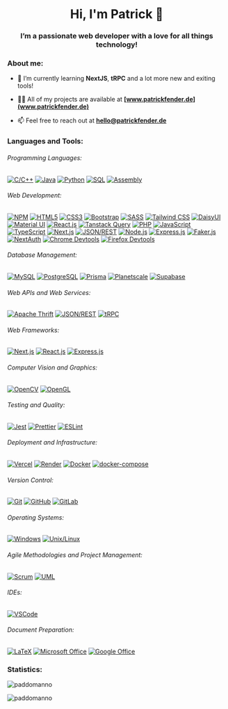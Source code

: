 <h1 align="center">Hi, I'm Patrick 👋</h1>
<h3 align="center">I’m a passionate web developer with a love for all things technology!</h3>

<h3 align="left">About me:</h3>

- 🌱 I’m currently learning **NextJS**, **tRPC** and a lot more new and exiting tools!

- 👨‍💻 All of my projects are available at **[www.patrickfender.de](www.patrickfender.de)**

- 📫 Feel free to reach out at **[hello@patrickfender.de](mailto:hello@patrickfender.de)**



<h3 align="left">Languages and Tools:</h3>

###### Programming Languages:
[![C/C++](https://img.shields.io/badge/-C%2FC%2B%2B-00599C?style=for-the-badge&logo=c%2B%2B&logoColor=white)](https://en.cppreference.com/)
[![Java](https://img.shields.io/badge/-Java-007396?style=for-the-badge&logo=java&logoColor=white)](https://www.java.com/)
[![Python](https://img.shields.io/badge/-Python-3776AB?style=for-the-badge&logo=python&logoColor=white)](https://www.python.org/)
[![SQL](https://img.shields.io/badge/-SQL-4479A1?style=for-the-badge&logo=postgresql&logoColor=white)](https://en.wikipedia.org/wiki/SQL)
[![Assembly](https://img.shields.io/badge/-Assembly-008000?style=for-the-badge&logo=x86&logoColor=white)](https://en.wikipedia.org/wiki/Assembly_language)

###### Web Development:
[![NPM](https://img.shields.io/badge/-NPM-CB3837?style=for-the-badge&logo=npm&logoColor=white)](https://www.npmjs.com/)
[![HTML5](https://img.shields.io/badge/-HTML5-E34F26?style=for-the-badge&logo=html5&logoColor=white)](https://developer.mozilla.org/en-US/docs/Web/Guide/HTML/HTML5)
[![CSS3](https://img.shields.io/badge/-CSS3-1572B6?style=for-the-badge&logo=css3&logoColor=white)](https://developer.mozilla.org/en-US/docs/Web/CSS)
[![Bootstrap](https://img.shields.io/badge/-Bootstrap-7952B3?style=for-the-badge&logo=bootstrap&logoColor=white)](https://getbootstrap.com/)
[![SASS](https://img.shields.io/badge/-SASS-CC6699?style=for-the-badge&logo=sass&logoColor=white)](https://sass-lang.com/)
[![Tailwind CSS](https://img.shields.io/badge/-Tailwind_CSS-38B2AC?style=for-the-badge&logo=tailwind-css&logoColor=white)](https://tailwindcss.com/)
[![DaisyUI](https://img.shields.io/badge/-DaisyUI-44B78B?style=for-the-badge&logo=tailwind-css&logoColor=white)](https://daisyui.com/)
[![Material UI](https://img.shields.io/badge/-Material_UI-0081CB?style=for-the-badge&logo=material-ui&logoColor=white)](https://material-ui.com/)
[![React.js](https://img.shields.io/badge/-React.js-61DAFB?style=for-the-badge&logo=react&logoColor=white)](https://reactjs.org/)
[![Tanstack Query](https://img.shields.io/badge/-Tanstack_Query-FFD800?style=for-the-badge&logo=react&logoColor=white)](https://tanstack.com/query/)
[![PHP](https://img.shields.io/badge/-PHP-777BB4?style=for-the-badge&logo=php&logoColor=white)](https://www.php.net/)
[![JavaScript](https://img.shields.io/badge/-JavaScript-F7DF1E?style=for-the-badge&logo=javascript&logoColor=black)](https://developer.mozilla.org/en-US/docs/Web/JavaScript)
[![TypeScript](https://img.shields.io/badge/-TypeScript-007ACC?style=for-the-badge&logo=typescript&logoColor=white)](https://www.typescriptlang.org/)
[![Next.js](https://img.shields.io/badge/-Next.js-000000?style=for-the-badge&logo=next-dot-js&logoColor=white)](https://nextjs.org/)
[![JSON/REST](https://img.shields.io/badge/-JSON%2FREST-000000?style=for-the-badge)](https://restfulapi.net/)
[![Node.js](https://img.shields.io/badge/-Node.js-339933?style=for-the-badge&logo=node-dot-js&logoColor=white)](https://nodejs.org/)
[![Express.js](https://img.shields.io/badge/-Express.js-000000?style=for-the-badge)](https://expressjs.com/)
[![Faker.js](https://img.shields.io/badge/-Faker.js-3498DB?style=for-the-badge)](https://fakerjs.dev/)
[![NextAuth](https://img.shields.io/badge/-NextAuth-000000?style=for-the-badge)](https://next-auth.js.org/)
[![Chrome Devtools](https://img.shields.io/badge/-Chrome_Devtools-4285F4?style=for-the-badge&logo=google-chrome&logoColor=white)](https://developer.chrome.com/docs/devtools/)
[![Firefox Devtools](https://img.shields.io/badge/-Firefox_Devtools-FF7139?style=for-the-badge&logo=firefox-browser&logoColor=white)](https://developer.mozilla.org/en-US/docs/Tools) 

###### Database Management:
[![MySQL](https://img.shields.io/badge/-MySQL-4479A1?style=for-the-badge&logo=mysql&logoColor=white)](https://www.mysql.com/)
[![PostgreSQL](https://img.shields.io/badge/-PostgreSQL-4169E1?style=for-the-badge&logo=postgresql&logoColor=white)](https://www.postgresql.org/)
[![Prisma](https://img.shields.io/badge/-Prisma-1B222D?style=for-the-badge)](https://www.prisma.io/)
[![Planetscale](https://img.shields.io/badge/-Planetscale-262626?style=for-the-badge)](https://www.planetscale.com/)
[![Supabase](https://img.shields.io/badge/-Supabase-181818?style=for-the-badge)](https://supabase.io/)

###### Web APIs and Web Services:
[![Apache Thrift](https://img.shields.io/badge/-Apache%20Thrift-D92228?style=for-the-badge&logo=apache%20thrift&logoColor=white)](https://thrift.apache.org/)
[![JSON/REST](https://img.shields.io/badge/-JSON%2FREST-000000?style=for-the-badge)](https://restfulapi.net/)
[![tRPC](https://img.shields.io/badge/-tRPC-000000?style=for-the-badge)](https://trpc.io/)

###### Web Frameworks:
[![Next.js](https://img.shields.io/badge/-Next.js-000000?style=for-the-badge&logo=next-dot-js&logoColor=white)](https://nextjs.org/)
[![React.js](https://img.shields.io/badge/-React.js-61DAFB?style=for-the-badge&logo=react&logoColor=white)](https://reactjs.org/)
[![Express.js](https://img.shields.io/badge/-Express.js-000000?style=for-the-badge)](https://expressjs.com/)

###### Computer Vision and Graphics:
[![OpenCV](https://img.shields.io/badge/-OpenCV-5C3EE8?style=for-the-badge&logo=opencv&logoColor=white)](https://opencv.org/)
[![OpenGL](https://img.shields.io/badge/-OpenGL-FFFFFF?style=for-the-badge&logo=opengl)](https://www.opengl.org/)

###### Testing and Quality:
[![Jest](https://img.shields.io/badge/-Jest-C21325?style=for-the-badge&logo=jest&logoColor=white)](https://jestjs.io/)
[![Prettier](https://img.shields.io/badge/-Prettier-F7B93E?style=for-the-badge&logo=prettier&logoColor=white)](https://prettier.io/)
[![ESLint](https://img.shields.io/badge/-ESLint-4B32C3?style=for-the-badge&logo=eslint&logoColor=white)](https://eslint.org/)

###### Deployment and Infrastructure:
[![Vercel](https://img.shields.io/badge/-Vercel-000000?style=for-the-badge&logo=vercel&logoColor=white)](https://vercel.com/)
[![Render](https://img.shields.io/badge/-Render-181818?style=for-the-badge)](https://render.com/)
[![Docker](https://img.shields.io/badge/-Docker-2496ED?style=for-the-badge&logo=docker&logoColor=white)](https://www.docker.com/)
[![docker-compose](https://img.shields.io/badge/-docker--compose-2496ED?style=for-the-badge&logo=docker&logoColor=white)](https://docs.docker.com/compose/)

###### Version Control:
[![Git](https://img.shields.io/badge/-Git-F05032?style=for-the-badge&logo=git&logoColor=white)](https://git-scm.com/)
[![GitHub](https://img.shields.io/badge/-GitHub-181818?style=for-the-badge&logo=github)](https://github.com/)
[![GitLab](https://img.shields.io/badge/-GitLab-FCA121?style=for-the-badge&logo=gitlab&logoColor=white)](https://about.gitlab.com/)

###### Operating Systems:
[![Windows](https://img.shields.io/badge/-Windows-0078D6?style=for-the-badge&logo=windows&logoColor=white)](https://www.microsoft.com/en-us/windows)
[![Unix/Linux](https://img.shields.io/badge/-Unix%2FLinux-000000?style=for-the-badge&logo=linux&logoColor=white)](https://www.linux.org/)

###### Agile Methodologies and Project Management:
[![Scrum](https://img.shields.io/badge/-Scrum-6DB33F?style=for-the-badge)](https://www.scrum.org/)
[![UML](https://img.shields.io/badge/-UML-000000?style=for-the-badge)](https://www.uml.org/)

###### IDEs:
[![VSCode](https://img.shields.io/badge/-VSCode-007ACC?style=for-the-badge&logo=visual-studio-code&logoColor=white)](https://code.visualstudio.com/)

###### Document Preparation:
[![LaTeX](https://img.shields.io/badge/-LaTeX-008080?style=for-the-badge)](https://www.latex-project.org/)
[![Microsoft Office](https://img.shields.io/badge/-Microsoft%20Office-D83B01?style=for-the-badge&logo=microsoft-office&logoColor=white)](https://www.office.com/)
[![Google Office](https://img.shields.io/badge/-Google%20Office-4285F4?style=for-the-badge&logo=google-drive&logoColor=white)](https://www.google.com/drive/) 


<h3 align="left">Statistics:</h3>

<p><img align="center" src="https://github-readme-stats.vercel.app/api/top-langs?username=paddomanno&show_icons=true&locale=en&layout=compact" alt="paddomanno" /></p>

<p align="left"> <img src="https://komarev.com/ghpvc/?username=paddomanno&label=Profile%20views&color=0eb440&style=flat" alt="paddomanno" /> </p>
